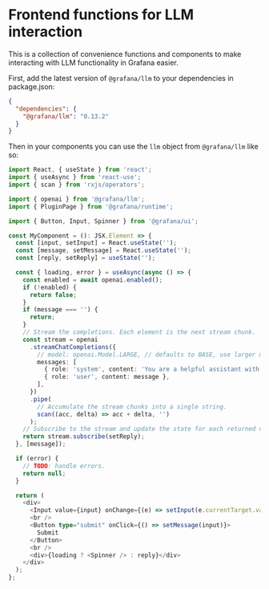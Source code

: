 # Frontend functions for LLM interaction

This is a collection of convenience functions and components to make interacting with LLM functionality in Grafana easier.

First, add the latest version of `@grafana/llm` to your dependencies in package.json:

```json
{
  "dependencies": {
    "@grafana/llm": "0.13.2"
  }
}
```

Then in your components you can use the `llm` object from `@grafana/llm` like so:

```typescript
import React, { useState } from 'react';
import { useAsync } from 'react-use';
import { scan } from 'rxjs/operators';

import { openai } from '@grafana/llm';
import { PluginPage } from '@grafana/runtime';

import { Button, Input, Spinner } from '@grafana/ui';

const MyComponent = (): JSX.Element => {
  const [input, setInput] = React.useState('');
  const [message, setMessage] = React.useState('');
  const [reply, setReply] = useState('');

  const { loading, error } = useAsync(async () => {
    const enabled = await openai.enabled();
    if (!enabled) {
      return false;
    }
    if (message === '') {
      return;
    }
    // Stream the completions. Each element is the next stream chunk.
    const stream = openai
      .streamChatCompletions({
        // model: openai.Model.LARGE, // defaults to BASE, use larger model for longer context and complex tasks
        messages: [
          { role: 'system', content: 'You are a helpful assistant with deep knowledge of the Grafana, Prometheus and general observability ecosystem.' },
          { role: 'user', content: message },
        ],
      })
      .pipe(
        // Accumulate the stream chunks into a single string.
        scan((acc, delta) => acc + delta, '')
      );
    // Subscribe to the stream and update the state for each returned value.
    return stream.subscribe(setReply);
  }, [message]);

  if (error) {
    // TODO: handle errors.
    return null;
  }

  return (
    <div>
      <Input value={input} onChange={(e) => setInput(e.currentTarget.value)} placeholder="Enter a message" />
      <br />
      <Button type="submit" onClick={() => setMessage(input)}>
        Submit
      </Button>
      <br />
      <div>{loading ? <Spinner /> : reply}</div>
    </div>
  );
};
```
